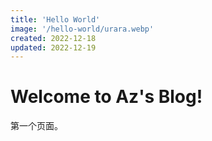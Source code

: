```yaml
---
title: 'Hello World'
image: '/hello-world/urara.webp'
created: 2022-12-18
updated: 2022-12-19
---
```


# Welcome to Az's Blog!   
第一个页面。